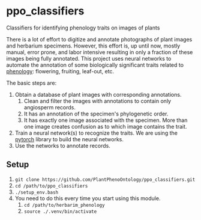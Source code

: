 # ppo_classifiers
Classifiers for identifying phenology traits on images of plants

There is a lot of effort to digitize and annotate photographs of plant images and herbarium specimens. However, this effort is, up until now, mostly manual, error prone, and labor intensive resulting in only a fraction of these images being fully annotated. This project uses neural networks to automate the annotation of some biologically significant traits related to [phenology](https://en.wikipedia.org/wiki/Phenology): flowering, fruiting, leaf-out, etc.

The basic steps are:

1. Obtain a database of plant images with corresponding annotations.
   1. Clean and filter the images with annotations to contain only angiosperm records.
   2. It has an annotation of the specimen's phylogenetic order.
   3. It has exactly one image associated with the specimen. More than one image creates confusion as to which image contains the trait.
2. Train a neural network(s) to recognize the traits. We are using the [pytorch](https://pytorch.org/) library to build the neural networks.
3. Use the networks to annotate records.

## Setup

1. `git clone https://github.com/PlantPhenoOntology/ppo_classifiers.git`
2. `cd /path/to/ppo_classifiers`
3. `./setup_env.bash`
4. You need to do this every time you start using this module.
   1. `cd /path/to/herbarim_phenology`
   2. `source ./.venv/bin/activate`
